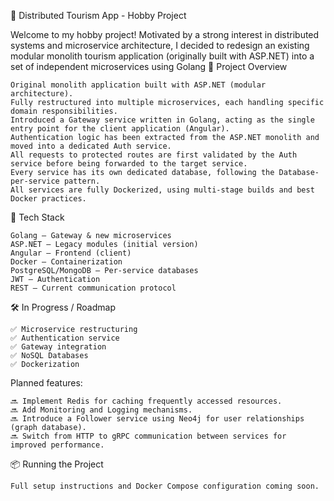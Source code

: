 🧭 Distributed Tourism App - Hobby Project

Welcome to my hobby project! Motivated by a strong interest in distributed systems and microservice architecture, I decided to redesign an existing modular monolith tourism application (originally built with ASP.NET) into a set of independent microservices using Golang
🚀 Project Overview

    Original monolith application built with ASP.NET (modular architecture).
    Fully restructured into multiple microservices, each handling specific domain responsibilities.
    Introduced a Gateway service written in Golang, acting as the single entry point for the client application (Angular).
    Authentication logic has been extracted from the ASP.NET monolith and moved into a dedicated Auth service.
    All requests to protected routes are first validated by the Auth service before being forwarded to the target service.
    Every service has its own dedicated database, following the Database-per-service pattern.
    All services are fully Dockerized, using multi-stage builds and best Docker practices.

🧱 Tech Stack

    Golang – Gateway & new microservices
    ASP.NET – Legacy modules (initial version)
    Angular – Frontend (client)
    Docker – Containerization
    PostgreSQL/MongoDB – Per-service databases
    JWT – Authentication
    REST – Current communication protocol

🛠️ In Progress / Roadmap

    ✅ Microservice restructuring
    ✅ Authentication service
    ✅ Gateway integration
    ✅ NoSQL Databases
    ✅ Dockerization

Planned features:

    🔜 Implement Redis for caching frequently accessed resources.
    🔜 Add Monitoring and Logging mechanisms.
    🔜 Introduce a Follower service using Neo4j for user relationships (graph database).
    🔜 Switch from HTTP to gRPC communication between services for improved performance.

📦 Running the Project

    Full setup instructions and Docker Compose configuration coming soon.
